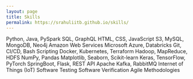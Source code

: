 ```yaml
---
layout: page
title: Skills
permalink: https://srahuliitb.github.io/skills/
---
```


Python, Java, PySpark
SQL, GraphQL
HTML, CSS, JavaScript
S3, MySQL, MongoDB, Neo4j
Amazon Web Services
Microsoft Azure, Databricks
Git, CI/CD, Bash Scripting
Docker, Kubernetes, Terraform
Hadoop, MapReduce, HDFS
NumPy, Pandas
Matplotlib, Seaborn, Scikit-learn
Keras, TensorFlow, PyTorch
SpringBoot, Flask, REST API
Apache Kafka, RabbitMQ
Internet of Things (IoT)
Software Testing
Software Verification
Agile Methodologies